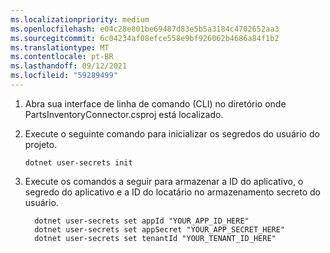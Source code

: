 ```yaml
---
ms.localizationpriority: medium
ms.openlocfilehash: e04c28e801be69487d83e5b5a3184c4702652aa3
ms.sourcegitcommit: 6c04234af08efce558e9bf926062b4686a84f1b2
ms.translationtype: MT
ms.contentlocale: pt-BR
ms.lasthandoff: 09/12/2021
ms.locfileid: "59289499"
---
```

<!-- markdownlint-disable MD002 MD025 MD041 -->

1. Abra sua interface de linha de comando (CLI) no diretório onde PartsInventoryConnector.csproj está localizado.
2. Execute o seguinte comando para inicializar os segredos do usuário do projeto.

    ```dotnetcli
    dotnet user-secrets init
    ```

3. Execute os comandos a seguir para armazenar a ID do aplicativo, o segredo do aplicativo e a ID do locatário no armazenamento secreto do usuário.

    ```dotnetcli
      dotnet user-secrets set appId "YOUR_APP_ID_HERE"
      dotnet user-secrets set appSecret "YOUR_APP_SECRET_HERE"
      dotnet user-secrets set tenantId "YOUR_TENANT_ID_HERE"
    ```
